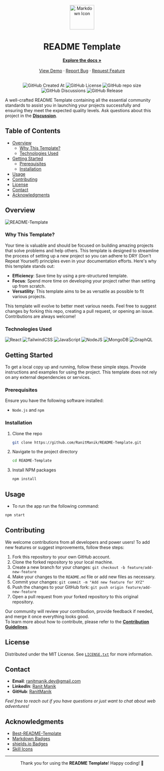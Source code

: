 <!-- Centered content -->
<div align="center">
  <!-- Icon for Markdown -->
  <img height="80px" src="https://skillicons.dev/icons?i=md" alt="Markdown Icon">
  <!-- Main heading -->
  <h1>README Template</h1>
  <!-- Links to documentation, demo, bug report, and feature request -->
  <a href="https://github.com/RanitManik/Project-Starter-Template/wiki"><strong>Explore the docs »</strong></a>
  <br>
  <br>
  <a href="https://github.com/RanitManik/Project-Starter-Template">View Demo</a>
  ·
  <a href="https://github.com/RanitManik/Project-Starter-Template/issues/new?assignees=&labels=&projects=&template=bug_report.md">Report Bug</a>
  ·
  <a href="https://github.com/RanitManik/Project-Starter-Template/issues/new?assignees=&labels=&projects=&template=feature_request.md">Request Feature</a>
  <br/>
  <br/>

  <!-- Badges for GitHub details -->
  ![GitHub Created At](https://img.shields.io/github/created-at/RanitManik/Project-Starter-Template)
  ![GitHub License](https://img.shields.io/github/license/RanitManik/Project-Starter-Template)
  ![GitHub repo size](https://img.shields.io/github/repo-size/RanitManik/Project-Starter-Template)
  ![GitHub Discussions](https://img.shields.io/github/discussions/RanitManik/Project-Starter-Template)
  ![GitHub Release](https://img.shields.io/github/v/release/RanitManik/Project-Starter-Template)
</div>

<!-- Brief project description -->
A well-crafted README Template containing all the essential community standards to assist you in launching your projects successfully and ensuring they meet the expected quality levels. Ask questions about this project in the **[Discussion](https://github.com/RanitManik/Project-Starter-Template/discussions)**.

## Table of Contents

- [Overview](#overview)
    - [Why This Template?](#why-this-template)
    - [Technologies Used](#technologies-used)
- [Getting Started](#getting-started)
    - [Prerequisites](#prerequisites)
    - [Installation](#installation)
- [Usage](#usage)
- [Contributing](#contributing)
- [License](#license)
- [Contact](#contact)
- [Acknowledgments](#acknowledgments)

## Overview

<!-- Add an image related to your project -->
![README-Template](https://github.com/RanitManik/README-Template/assets/138437760/6b77e370-efc7-4ae9-b81e-79f6ac02fd76)

### Why This Template?

<!-- Explain the purpose and benefits of the template -->
Your time is valuable and should be focused on building amazing projects that solve problems and help others. This template is designed to streamline the process of setting up a new project so you can adhere to DRY (Don't Repeat Yourself) principles even in your documentation efforts. Here's why this template stands out:

- **Efficiency**: Save time by using a pre-structured template.
- **Focus**: Spend more time on developing your project rather than setting up from scratch.
- **Versatility**: This template aims to be as versatile as possible to fit various projects.

<!-- Encourage contributions and feedback -->
This template will evolve to better meet various needs. Feel free to suggest changes by forking this repo, creating a pull request, or opening an issue. Contributions are always welcome!

### Technologies Used

<!-- List the technologies used with badges -->
![React](https://img.shields.io/badge/react-%2320232a.svg?style=for-the-badge&logo=react&logoColor=%2361DAFB)
![TailwindCSS](https://img.shields.io/badge/tailwindcss-%2338B2AC.svg?style=for-the-badge&logo=tailwind-css&logoColor=white)
![JavaScript](https://img.shields.io/badge/JavaScript-F7DF1E?style=for-the-badge&logo=javascript&logoColor=black)
![NodeJS](https://img.shields.io/badge/node.js-6DA55F?style=for-the-badge&logo=node.js&logoColor=white)
![MongoDB](https://img.shields.io/badge/MongoDB-%234ea94b.svg?style=for-the-badge&logo=mongodb&logoColor=white)
![GraphQL](https://img.shields.io/badge/-GraphQL-E10098?style=for-the-badge&logo=graphql&logoColor=white)

## Getting Started

<!-- Instructions to get a local copy up and running -->
To get a local copy up and running, follow these simple steps. Provide instructions and examples for using the project. This template does not rely on any external dependencies or services.

### Prerequisites

<!-- List necessary software prerequisites -->
Ensure you have the following software installed:

- `Node.js` and `npm`

### Installation

<!-- Step-by-step installation instructions -->
1. Clone the repo
   ```sh
   git clone https://github.com/RanitManik/README-Template.git
   ```
2. Navigate to the project directory
   ```sh
   cd README-Template
   ```
3. Install NPM packages
   ```sh
   npm install
   ```

## Usage

<!-- Instructions on how to run the project -->
- To run the app run the following command:

```sh
npm start
```

## Contributing

<!-- Contribution guidelines -->
We welcome contributions from all developers and power users! To add new features or suggest improvements, follow these steps:

1. Fork this repository to your own GitHub account.
2. Clone the forked repository to your local machine.
3. Create a new branch for your changes: `git checkout -b feature/add-new-feature`
4. Make your changes to the `README.md` file or add new files as necessary.
5. Commit your changes: `git commit -m "Add new feature for XYZ"`
6. Push the changes to your GitHub fork: `git push origin feature/add-new-feature`
7. Open a pull request from your forked repository to this original repository.

<!-- Link to the contribution guidelines -->
Our community will review your contribution, provide feedback if needed, and merge it once everything looks good.
<br/>
To learn more about how to contribute, please refer to the **[Contribution Guidelines](https://github.com/RanitManik/Project-Starter-Template/blob/main/.github/CONTRIBUTING.md)**.

## License

<!-- License information -->
Distributed under the MIT License. See [`LICENSE.txt`](LICENSE) for more information.

## Contact

<!-- Contact information -->
- **Email**: [ranitmanik.dev@gmail.com](mailto:ranitmanik.dev@gmail.com)
- **LinkedIn**: [Ranit Manik](https://www.linkedin.com/in/ranit-manik/)
- **GitHub**: [RanitManik](https://github.com/RanitManik)

_Feel free to reach out if you have questions or just want to chat about web adventures!_

## Acknowledgments

<!-- Acknowledge any resources or inspirations -->
- [Best-README-Template](https://github.com/othneildrew/Best-README-Template)
- [Markdown Badges](https://github.com/Ileriayo/markdown-badges)
- [shields.io Badges](https://shields.io/)
- [Skill Icons](https://github.com/tandpfun/skill-icons)

---

<!-- Closing message -->
<p align="center">
   Thank you for using the <strong>README Template</strong>! Happy coding! 🚀
</p>
